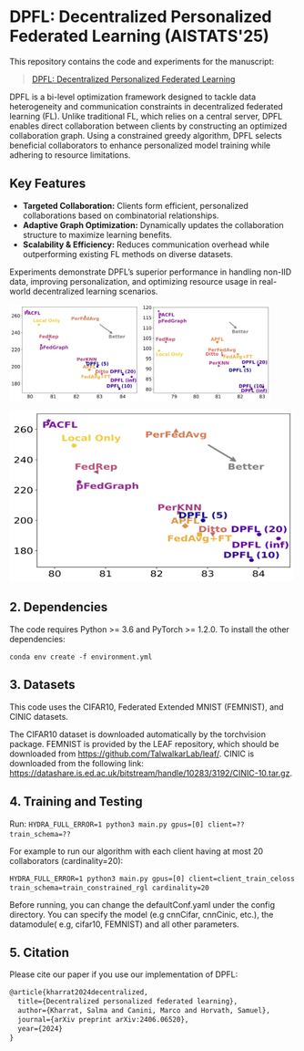 # DPFL: Decentralized Personalized Federated Learning (AISTATS'25)
This repository contains the code and experiments for the manuscript:

> [DPFL: Decentralized Personalized Federated Learning](https://arxiv.org/abs/2406.06520)

DPFL is a bi-level optimization framework designed to tackle data heterogeneity and communication constraints in decentralized federated learning (FL). Unlike traditional FL, which relies on a central server, DPFL enables direct collaboration between clients by constructing an optimized collaboration graph. Using a constrained greedy algorithm, DPFL selects beneficial collaborators to enhance personalized model training while adhering to resource limitations.

## Key Features
- **Targeted Collaboration:** Clients form efficient, personalized collaborations based on combinatorial relationships.
- **Adaptive Graph Optimization:** Dynamically updates the collaboration structure to maximize learning benefits.
- **Scalability & Efficiency:** Reduces communication overhead while outperforming existing FL methods on diverse datasets.

Experiments demonstrate DPFL’s superior performance in handling non-IID data, improving personalization, and optimizing resource usage in real-world decentralized learning scenarios.



<p>
    <img src="CIFAR10_variance_dirichlet_.png" width="45%" />
    <img src="CIFAR10_variance_complex_dist_.png" width="45%" />
</p>

<img src="CIFAR10_variance_dirichlet_.png" width="500" height="300" />


## 2. Dependencies
The code requires Python >= 3.6 and PyTorch >= 1.2.0. To install the other dependencies: 

```
conda env create -f environment.yml
```

## 3. Datasets
This code uses the CIFAR10, Federated Extended MNIST (FEMNIST), and CINIC datasets.

The CIFAR10 dataset is downloaded automatically by the torchvision package. 
FEMNIST is provided by the LEAF repository, which should be downloaded from https://github.com/TalwalkarLab/leaf/. 
CINIC is downloaded from the following link: https://datashare.is.ed.ac.uk/bitstream/handle/10283/3192/CINIC-10.tar.gz.

## 4. Training and Testing
Run:
`HYDRA_FULL_ERROR=1 python3 main.py gpus=[0] client=?? train_schema=??`

For example to run our algorithm with each client having at most 20 collaborators (cardinality=20): 

```
HYDRA_FULL_ERROR=1 python3 main.py gpus=[0] client=client_train_celoss train_schema=train_constrained_rgl cardinality=20 
```

Before running, you can change the defaultConf.yaml under the config directory. You can specify the model (e.g cnnCifar, cnnCinic, etc.), the datamodule( e.g, cifar10, FEMNIST) and all other parameters. 

## 5. Citation

Please cite our paper if you use our implementation of DPFL:

```
@article{kharrat2024decentralized,
  title={Decentralized personalized federated learning},
  author={Kharrat, Salma and Canini, Marco and Horvath, Samuel},
  journal={arXiv preprint arXiv:2406.06520},
  year={2024}
}
```